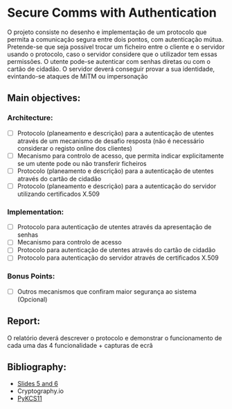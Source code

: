 # Secure Comms with Authentication

O projeto consiste no desenho e implementação de um protocolo que permita a comunicação segura entre dois pontos, com autenticação mútua.
Pretende-se que seja possı́vel trocar um ficheiro entre o cliente e o servidor usando o protocolo, caso o servidor considere que o utilizador tem essas permissões.
O utente pode-se autenticar com senhas diretas ou com o cartão de cidadão.
O servidor deverá conseguir provar a sua identidade, evintando-se ataques de MiTM ou impersonação

## Main objectives:

### Architecture:
- [  ] Protocolo (planeamento e descrição) para a autenticação de utentes através de um mecanismo de desafio resposta (não é necessário considerar o registo online dos clientes)
- [  ] Mecanismo para controlo de acesso, que permita indicar explicitamente se um utente pode ou não transferir ficheiros
- [  ] Protocolo (planeamento e descrição) para a autenticação de utentes através do cartão de cidadão
- [  ] Protocolo (planeamento e descrição) para a autenticação do servidor utilizando certificados X.509

### Implementation:
- [  ] Protocolo para autenticação de utentes através da apresentação de senhas
- [  ] Mecanismo para controlo de acesso
- [  ] Protocolo para autenticação de utentes através do cartão de cidadão
- [  ] Protocolo para autenticação do servidor através de certificados X.509

### Bonus Points:
- [  ] Outros mecanismos que confiram maior segurança ao sistema (Opcional)

## Report:
O relatório deverá descrever o protocolo e demonstrar o funcionamento de cada uma das 4 funcionalidade + capturas de ecrã  

## Bibliography:
 * [Slides 5 and 6](https://joao.barraca.pt/teaching/sio/2019/)
 * Cryptography.io
 * [PyKCS11](https://github.com/LudovicRousseau/PyKCS11)